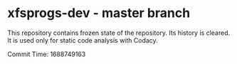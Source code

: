 # xfsprogs-dev - master branch

This repository contains frozen state of the repository.
Its history is cleared. It is used only for static code
analysis with Codacy.

Commit Time: 1688749163